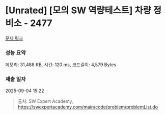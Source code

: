 # [Unrated] [모의 SW 역량테스트] 차량 정비소 - 2477 

[문제 링크](https://swexpertacademy.com/main/code/problem/problemDetail.do?contestProbId=AV6c6bgaIuoDFAXy) 

### 성능 요약

메모리: 31,488 KB, 시간: 120 ms, 코드길이: 4,579 Bytes

### 제출 일자

2025-09-04 15:22



> 출처: SW Expert Academy, https://swexpertacademy.com/main/code/problem/problemList.do